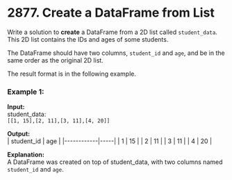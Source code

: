 # 2877. Create a DataFrame from List

Write a solution to **create** a DataFrame from a 2D list called `student_data`. This 2D list contains the IDs and ages of some students.

The DataFrame should have two columns, `student_id` and `age`, and be in the same order as the original 2D list.

The result format is in the following example.

### Example 1:
**Input:**  
student_data:  
`[[1, 15],[2, 11],[3, 11],[4, 20]] `   

**Output:**  
| student_id | age |
|------------|-----|
| 1          | 15  |
| 2          | 11  |
| 3          | 11  |
| 4          | 20  |

**Explanation:**  
A DataFrame was created on top of student_data, with two columns named `student_id` and `age`.
